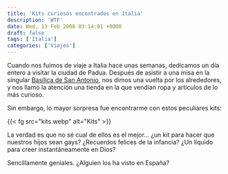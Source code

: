 ```yaml
---
title: 'Kits curiosos encontrados en Italia'
description: 'WTF'
date: Wed, 13 Feb 2008 03:14:01 +0000
draft: false
tags: ['Italia']
categories: ['Viajes']
---
```


Cuando nos fuimos de viaje a Italia hace unas semanas, dedicamos un día entero a visitar la ciudad de Padua. Después de asistir a una misa en la singular [Basílica de San Antonio](http://www.basilicadelsanto.org/spa/raggiungere/come.asp), nos dimos una vuelta por los alrededores, y nos llamó la atención una tienda en la que vendían ropa y artículos de lo más curioso.

Sin embargo, lo mayor sorpresa fue encontrarme con estos peculiares kits:

{{< fg src="kits.webp" alt="Kits" >}}

La verdad es que no sé cual de ellos es el mejor... ¿un kit para hacer que nuestros hijos sean gays? ¿Recuerdos felices de la infancia? ¿Un líquido para creer instantáneamente en Dios?

Sencillamente geniales. ¿Alguien los ha visto en España?